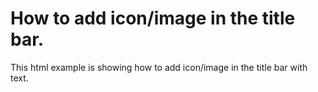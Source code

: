# How to add icon/image in the title bar.
This html example is showing how to add icon/image in the title bar with text.

